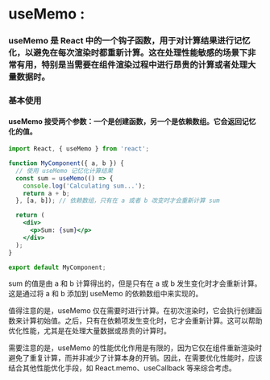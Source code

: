 # useMemo  : 


### useMemo 是 React 中的一个钩子函数，用于对计算结果进行记忆化，以避免在每次渲染时都重新计算。这在处理性能敏感的场景下非常有用，特别是当需要在组件渲染过程中进行昂贵的计算或者处理大量数据时。


### 基本使用  
#### useMemo 接受两个参数：一个是创建函数，另一个是依赖数组。它会返回记忆化的值。


```jsx
import React, { useMemo } from 'react';

function MyComponent({ a, b }) {
  // 使用 useMemo 记忆化计算结果
  const sum = useMemo(() => {
    console.log('Calculating sum...');
    return a + b;
  }, [a, b]); // 依赖数组，只有在 a 或者 b 改变时才会重新计算 sum

  return (
    <div>
      <p>Sum: {sum}</p>
    </div>
  );
}

export default MyComponent;

```
sum 的值是由 a 和 b 计算得出的，但是只有在 a 或 b 发生变化时才会重新计算。这是通过将 a 和 b 添加到 useMemo 的依赖数组中来实现的。

值得注意的是，useMemo 仅在需要时进行计算。在初次渲染时，它会执行创建函数来计算初始值。之后，只有在依赖项发生变化时，它才会重新计算。这可以帮助优化性能，尤其是在处理大量数据或昂贵的计算时。

需要注意的是，useMemo 的性能优化作用是有限的，因为它仅在组件重新渲染时避免了重复计算，而并非减少了计算本身的开销。因此，在需要优化性能时，应该结合其他性能优化手段，如 React.memo、useCallback 等来综合考虑。
